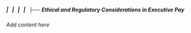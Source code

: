 ##### |   |   |   |   ├── Ethical and Regulatory Considerations in Executive Pay

*Add content here*